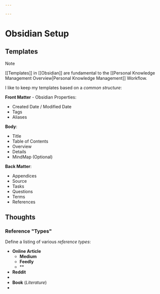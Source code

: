 ```yaml
---

---
```


# Obsidian Setup

## Templates

> [!NOTE] 
> [[Templates]] in [[Obsidian]] are fundamental to the [[Personal Knowledge Management Overview|Personal Knowledge Management]] Workflow.

I like to keep my templates based on a *common structure*:

**Front Matter** - Obsidian Properties:

- Created Date / Modified Date
- Tags
- Aliases

**Body**:

- Title
- Table of Contents
- Overview
- Details
- MindMap (Optional)

**Back Matter**:

- Appendices
- Source
- Tasks
- Questions
- Terms
- References


## Thoughts

### Reference "Types"

Define a listing of various *reference types*:

- **Online Article**
	- **Medium**
	- **Feedly**
	- **
- **Reddit**
- 
- **Book** (*Literature*)
- 